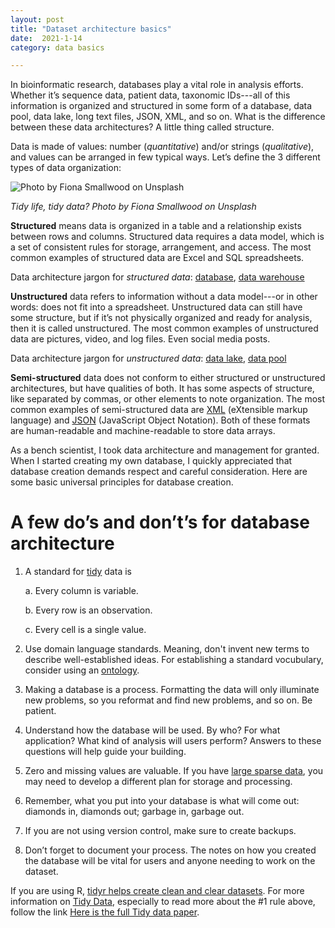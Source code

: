 ```yaml
---
layout: post
title: "Dataset architecture basics"
date:  2021-1-14
category: data basics

---
```


In bioinformatic research, databases play a vital role in analysis efforts. Whether it’s sequence data, patient data, 
taxonomic IDs---all of this information is organized and structured in some form of a database, data pool, data lake, long text files, JSON, XML, and so on. 
What is the difference between these data architectures? A little thing called structure.


Data is made of values: number (*quantitative*) and/or strings (*qualitative*), and values can be arranged in few typical ways. 
Let’s define the 3 different types of data organization:


![Photo by Fiona Smallwood on Unsplash](https://kbeckenrode.github.io/assets/images/tidy.jpg)

*Tidy life, tidy data? Photo by Fiona Smallwood on Unsplash*



**Structured** means data is organized in a table and a relationship exists between rows and columns. Structured data requires a data model, 
which is a set of consistent rules for storage, arrangement, and access. The most common examples of structured data are Excel and SQL spreadsheets. 

Data architecture jargon for *structured data*: [database](https://en.wikipedia.org/wiki/Database), [data warehouse](https://en.wikipedia.org/wiki/Data_warehouse)

**Unstructured** data refers to information without a data model---or in other words: does not fit into a spreadsheet. 
Unstructured data can still have some structure, but if it’s not physically organized and ready for analysis, then it is called unstructured. 
The most common examples of unstructured data are pictures, video, and log files. Even social media posts. 

Data architecture jargon for *unstructured data*: [data lake](https://en.wikipedia.org/wiki/Data_lake), [data pool](https://liliendahl.com/2018/04/21/data-pool-vs-data-lake/)

**Semi-structured** data does not conform to either structured or unstructured architectures, but have qualities of both. It has some aspects of structure,
like separated by commas, or other elements to note organization. The most common examples of semi-structured data are [XML](https://en.wikipedia.org/wiki/XML) 
(eXtensible markup language) and [JSON](https://en.wikipedia.org/wiki/JSON) (JavaScript Object Notation). Both of these formats are human-readable and machine-readable to store data arrays. 


As a bench scientist, I took data architecture and management for granted. When I started creating my own database, I quickly appreciated that 
database creation demands respect and careful consideration. Here are some basic universal principles for database creation. 

# A few do’s and don’t’s for database architecture 
1. A standard for [tidy](https://tidyr.tidyverse.org/) data is

    a. Every column is variable.
    
    b. Every row is an observation.
    
    c. Every cell is a single value. 
  
2. Use domain language standards. Meaning, don't invent new terms to describe well-established ideas. For establishing a standard vocubulary, consider using an [ontology](https://www.ncbi.nlm.nih.gov/pmc/articles/PMC3230227/).

3. Making a database is a process. Formatting the data will only illuminate new problems, so you reformat and find new problems, and so on. Be patient.

4. Understand how the database will be used. By who? For what application? What kind of analysis will users perform? Answers to these questions will help guide 
your building. 

5. Zero and missing values are valuable. If you have [large sparse data](https://cran.r-project.org/web/packages/SparseM/vignettes/SparseM.pdf), you may need to develop a different plan for storage and processing. 

6. Remember, what you put into your database is what will come out: diamonds in, diamonds out;  garbage in, garbage out.

7. If you are not using version control, make sure to create backups.

8. Don’t forget to document your process. The notes on how you created the database will be vital for users and anyone needing to work on the dataset.

If you are using R, [tidyr helps create clean and clear datasets](https://tidyr.tidyverse.org/). For more information on 
[Tidy Data](https://cran.r-project.org/web/packages/tidyr/vignettes/tidy-data.html), especially to read more about the #1 rule above, follow the link 
[Here is the full Tidy data paper](https://vita.had.co.nz/papers/tidy-data.html).

